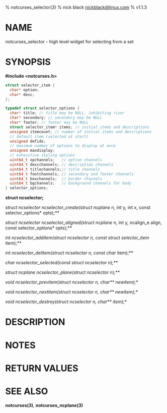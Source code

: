 % notcurses_selector(3)
% nick black <nickblack@linux.com>
% v1.1.3

# NAME

notcurses_selector - high level widget for selecting from a set

# SYNOPSIS

**#include <notcurses.h>**

```c
struct selector_item {
  char* option;
  char* desc;
};

typedef struct selector_options {
  char* title; // title may be NULL, inhibiting riser
  char* secondary; // secondary may be NULL
  char* footer; // footer may be NULL
  struct selector_item* items; // initial items and descriptions
  unsigned itemcount; // number of initial items and descriptions
  // default item (selected at start)
  unsigned defidx;
  // maximum number of options to display at once
  unsigned maxdisplay;
  // exhaustive styling options
  uint64_t opchannels;   // option channels
  uint64_t descchannels; // description channels
  uint64_t titlechannels;// title channels
  uint64_t footchannels; // secondary and footer channels
  uint64_t boxchannels;  // border channels
  uint64_t bgchannels;   // background channels for body
} selector_options;
```

**struct ncselector;**

**struct ncselector* ncselector_create(struct ncplane* n, int y, int x, const selector_options* opts);**

**struct ncselector* ncselector_aligned(struct ncplane* n, int y, ncalign_e align, const selector_options* opts);**

**int ncselector_additem(struct ncselector* n, const struct selector_item* item);**

**int ncselector_delitem(struct ncselector* n, const char* item);**

**char* ncselector_selected(const struct ncselector* n);**

**struct ncplane* ncselector_plane(struct ncselector* n);**

**void ncselector_previtem(struct ncselector* n, char\*\* newitem);**

**void ncselector_nextitem(struct ncselector* n, char\*\* newitem);**

**void ncselector_destroy(struct ncselector* n, char\*\* item);**

# DESCRIPTION

# NOTES

# RETURN VALUES

# SEE ALSO

**notcurses(3)**, **notcurses_ncplane(3)**
